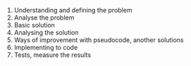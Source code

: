 1. Understanding and defining the problem
2. Analyse the problem
3. Basic solution
4. Analysing the solution
5. Ways of improvement with pseudocode, another solutions
6. Implementing to code
7. Tests, measure the results